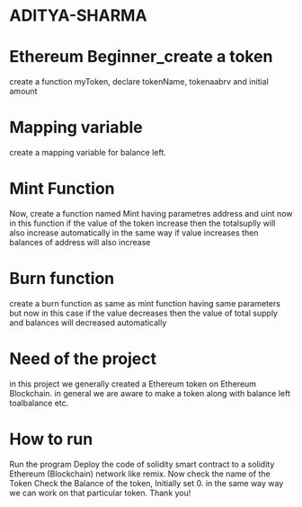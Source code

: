 # ADITYA-SHARMA
# Ethereum Beginner_create a token 
create a function myToken,
declare tokenName, tokenaabrv and initial amount
# Mapping variable
create a mapping variable for balance left.
# Mint Function
Now, create a function named Mint having parametres address and uint now in this function if the value of the token increase then the totalsuplly will also increase automatically in the same way if value increases then balances of address will also increase 
# Burn function 
create a burn function as same as mint function having same parameters but now in this case if the value decreases then the value of  total supply and balances will decreased automatically

# Need of the project
in this project we generally created a Ethereum token on Ethereum Blockchain. in general we are aware to make a token along with balance left toalbalance etc.

# How to run

Run the program
Deploy the code of solidity smart contract to a solidity Ethereum (Blockchain) network like remix.
Now check the name of the Token
Check the Balance of the token, Initially set 0.
in the same way way we can work on that particular token. Thank you!


